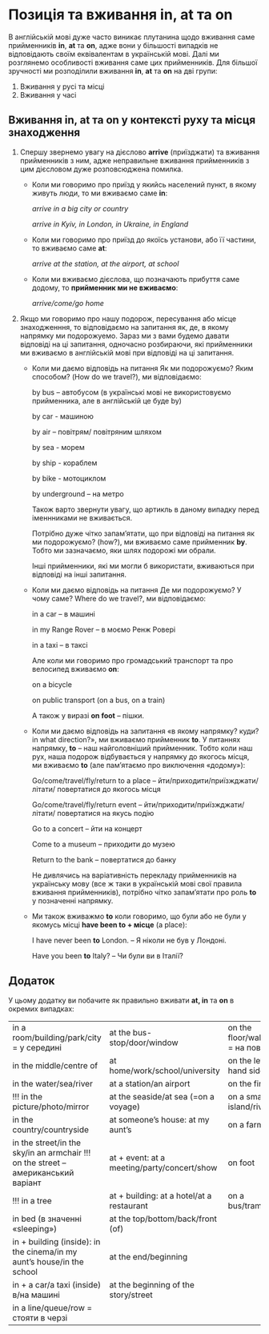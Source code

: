 # Позицiя та вживання in, at та on

<p>В англійській мові дуже часто виникає плутанина щодо вживання саме прийменників <b>in</b>, <b>at</b> та <b>on</b>, адже вони у більшості випадків не відповідають своїм еквівалентам в українській мові. Далі ми розглянемо особливості вживання саме цих прийменників. Для більшої зручності ми розподілили вживання <b>in</b>, <b>at</b> та <b>on</b> на дві групи:</p>

<ol>
<li>Вживання у русі та місці</li>
<li>Вживання у часі</li>
</ol>

## Вживання in, at та on у контексті руху та місця знаходження

<ol>
<li>Спершу звернемо увагу на дієслово <b>arrive</b> (приїзджати) та вживання прийменників з ним, адже неправильне вживання прийменників з цим дієсловом дуже розповсюджена помилка.</li>
<ul>
<li>Коли ми говоримо про приїзд у якийсь населений пункт, в якому живуть люди, то ми вживаємо саме <b>in</b>:</li>
<p></p>
<p><i>arrive in a big city or country</i></p>
<p><i>arrive in Kyiv, in London, in Ukraine, in England</i></p>
<li>Коли ми говоримо про приїзд до якоїсь установи, або її частини, то вживаємо саме <b>at</b>:</li>
<p></p>
<p><i>arrive at the station, at the airport, at school</i></p>
<li>Коли ми вживаємо дієслова, що позначають прибуття саме додому, то <b>прийменник ми не вживаємо</b>:</li>
<p></p>
<p><i>arrive/come/go home</i></p>
</ul>
<li>Якщо ми говоримо про нашу подорож, пересування або місце знаходженння, то відповідаємо на запитання як, де, в якому напрямку ми подорожуемо. Зараз ми з вами будемо давати відповіді на ці запитання, одночасно розбираючи, які прийменники ми вживаємо в англійській мові при відповіді на ці запитання.</li>
<ul>
<li>Коли ми даємо відповідь на питання Як ми подорожуємо? Яким способом? (How do we travel?), ми відповідаємо:</li>
<p></p>
<p>by bus – автобусом (в українські мові не використовуємо прийменника, але в англійській це буде by)</p>
<p>by car - машиною</p>
<p>by air – повітрям/ повітряним шляхом</p>
<p>by sea - морем</p>
<p>by ship - кораблем</p>
<p>by bike - мотоциклом</p>
<p>by underground – на метро</p>
<p></p>
<p>Також варто звернути увагу, що артикль в даному випадку перед іменнниками не вживається.</p>
<p>Потрібно дуже чітко запам’ятати, що при відповіді на питання як ми подорожуємо? (how?), ми вживаємо саме прийменник <b>by</b>. Тобто ми зазначаємо, яки шлях подорожі ми обрали.</p>
<p>Інші прийменники, які ми могли б використати, вживаються при відповіді на інші запитання.</p>
<li>Коли ми даємо відповідь на питання Де ми подорожуємо? У чому саме? Where do we travel?, ми відповідаємо:</li>
<p></p>
<p>in a car – в машині</p>
<p>in my Range Rover – в моємо Ренж Ровері</p>
<p>in a taxi – в таксі</p>
<p></p>
<p>Але коли ми говоримо про громадський транспорт та про велосипед вживаємо <b>on</b>:</p>
<p></p>
<p>on a bicycle</p>
<p>on public transport  (on a bus, on a train)</p>
<p>А також у виразі <b>on foot</b> – пішки.</p>
<li>Коли ми даємо відповідь на запитання «в якому напрямку? куди? in what direction?», ми вживаємо прийменник <b>to</b>. У питаннях напрямку, <b>to</b> – наш найголовніший прийменник. Тобто коли наш рух, наша подорож відбувається у напрямку до якогось місця, ми вживаємо <b>to</b> (але пам’ятаємо про виключення «додому»):</li>
<p></p>
<p>Go/come/travel/fly/return to a place – йти/приходити/приїзжджати/літати/ повертатися до якогось місця</p>
<p>Go/come/travel/fly/return event – йти/приходити/приїзжджати/літати/ повертатися на якусь подію</p>
<p>Go to a concert – йти на концерт</p>
<p>Come to a museum – приходити до музею</p>
<p>Return to the bank – повертатися до банку</p>
<p>Не дивлячись на варіативність перекладу прийменників на українську мову (все ж таки в українській мові свої правила вживання прийменників), потрібно чітко запам’ятати про роль <b>to</b> у позначенні напрямку.</p>
<li>Ми також вживажмо <b>to</b> коли говоримо, що були або не були у якомусь місці <b>have been to + місце</b> (a place):</li>
<p></p>
<p>I have never been <b>to</b> London. – Я ніколи не був у Лондоні.</p>
<p>Have you been <b>to</b> Italy? – Чи були ви в Італії?</p>
</ul>
</ol>

## Додаток

У цьому додатку ви побачите як правильно вживати <b>at, in</b> та <b>on</b> в окремих випадках:

<table>
<tr>
<td>in a room/building/park/city = у середині</td>
<td>at the bus-stop/door/window</td>
<td>on the floor/wall/ceiling/page = на поверхні</td>
</tr>
<tr>
<td>in the middle/centre of</td>
<td>at home/work/school/university</td>
<td>on the left/right (left-hand side) side</td>
</tr>
<tr>
<td>in the water/sea/river</td>
<td>at a station/an airport</td>
<td>on the first floor</td>
</tr>
<tr>
<td>!!! in the picture/photo/mirror</td>
<td>at the seaside/at sea (=on a voyage)</td>
<td>on a small island/river/road</td>
</tr>
<tr>
<td>in the country/countryside</td>
<td>at someone’s house: at my aunt’s</td>
<td>on a farm</td>
</tr>
<tr>
<td>in the street/in the sky/in an armchair !!! on the street – американський варіант</td>
<td>at + event: at a meeting/party/concert/show</td>
<td>on foot</td>
</tr>
<tr>
<td>!!! in a tree</td>
<td>at + building: at a hotel/at a restaurant</td>
<td>on a bus/tram/train/bike</td>
</tr>
<tr>
<td>in bed (в значенні «sleeping»)</td>
<td>at the top/bottom/back/front (of)</td>
<td></td>
</tr>
<tr>
<td>in + building (inside): in the cinema/in my aunt’s house/in the school</td>
<td>at the end/beginning</td>
<td></td>
</tr>
<tr>
<td>in + a car/a taxi (inside) в/на машині</td>
<td>at the beginning of the story/street</td>
<td></td>
</tr>
<tr>
<td>in a line/queue/row = стояти в черзі</td>
<td></td>
<td></td>
</tr>
</table>
